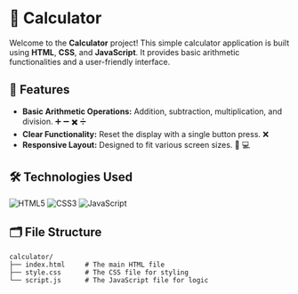 # 📱 Calculator

Welcome to the **Calculator** project! This simple calculator application is built using **HTML**, **CSS**, and **JavaScript**. It provides basic arithmetic functionalities and a user-friendly interface.

## 🌟 Features

- **Basic Arithmetic Operations:** Addition, subtraction, multiplication, and division. ➕ ➖ ✖️ ➗
- **Clear Functionality:** Reset the display with a single button press. ❌
- **Responsive Layout:** Designed to fit various screen sizes. 📱 💻

## 🛠️ Technologies Used

![HTML5](https://img.shields.io/badge/HTML5-Technology-orange?style=flat&logo=html5)
![CSS3](https://img.shields.io/badge/CSS3-Technology-blue?style=flat&logo=css3)
![JavaScript](https://img.shields.io/badge/JavaScript-Technology-yellow?style=flat&logo=javascript)

## 🗂️ File Structure

```plaintext
calculator/
├── index.html     # The main HTML file
├── style.css      # The CSS file for styling
└── script.js      # The JavaScript file for logic
